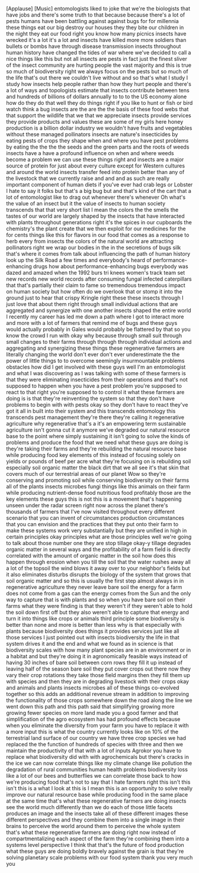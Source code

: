 
[Applause]
[Music]
entomologists liked to joke that we&#39;re
the biologists that have jobs and
there&#39;s some truth to that because
because there&#39;s a lot of pests
humans have been battling against
against bugs for for millennia these
things eat our big destroy our houses
they they bite our children in the night
they eat our food right you know how
many picnics insects have wrecked it&#39;s a
lot it&#39;s a lot and insects have killed
more more soldiers than bullets or bombs
have through disease transmission
insects throughout human history have
changed the tides of war where we&#39;ve
decided to call a nice things like this
but not all insects are pests in fact
just the finest sliver of the insect
community are hurting people the vast
majority and this is true so much of
biodiversity right we always focus on
the pests but so much of the life that&#39;s
out there we couldn&#39;t live without and
so that&#39;s what I study I study how
insects help people rather than how they
hurt people and there&#39;s a lot of ways
and topologists estimate that insects
contribute between tens and hundreds of
billions of dollars annually to to to
the US economy alone how do they do that
well they do things right if you like to
hunt or fish or bird watch think a bug
insects are the are the the basis of
these food webs that that support the
wildlife that we that we appreciate
insects provide services they provide
products and values these are some of my
girls here honey production is a billion
dollar industry we wouldn&#39;t have fruits
and vegetables without these managed
pollinators
insects are nature&#39;s insecticides by
eating pests of crops they shape when
and where you have pest problems by
eating the the the the seeds and the
green parts and the roots of weeds
insects have a have a profound influence
on when and where weeds become a problem
we can use these things right and
insects are a major source of protein
for just about every culture except for
Western cultures and around the world
insects transfer feed into protein
better than any of the livestock that we
currently raise and and and as such are
really important component of human
diets if you&#39;ve ever had crab legs or
Lobster I hate to say it folks but
that&#39;s a big bug but and that&#39;s kind of
the cart that a lot of entomologist like
to drag out whenever there&#39;s whenever Oh
what&#39;s the value of an insect but it the
value of insects to human society
transcends that that very short list I
mean the colors the the smells the
tastes of our world are largely shaped
by the insects that have interacted with
plants throughout generations right
it&#39;s the spices in our cupboards the
chemistry&#39;s the plant create that we
then exploit for our medicines for the
for cents things like this for flavors
in our food that comes as a response to
herb every from insects the colors of
the natural world are attracting
pollinators right we wrap our bodies in
the in the secretions of bugs silk
that&#39;s where it comes from
talk about influencing the path of human
history look up the Silk Road a few
times and everybody&#39;s heard of
performance-enhancing drugs
how about performance-enhancing bugs
everybody was dazed and amazed when the
1992 burs tri knees women&#39;s track team
set new records new
world records after consuming fungal
infected caterpillars that that&#39;s
partially their claim to fame so
tremendous tremendous impact on human
society but how often do we overlook
that or stomp it into the ground just to
hear that crispy Kringle right these
these insects through I just love that
about them right through small
individual actions that are aggregated
and synergize with one another
insects shaped the entire world I
recently my career has led me down a
path where I got to interact more and
more with a lot of farmers that remind
me of bugs and these guys would actually
probably in Gales would probably be
flattered by that so you know the crowd
I run with okay why because through
small suit through small changes to
their farms through through through
individual actions and aggregating and
synergizing these things these
regenerative farmers are literally
changing the world don&#39;t ever don&#39;t ever
underestimate the the power of little
things to to overcome seemingly
insurmountable problems obstacles how
did I get involved with these guys well
I&#39;m an entomologist and what I was
discovering as I was talking with some
of these farmers is that they were
eliminating insecticides from their
operations and that&#39;s not supposed to
happen when you have a pest problem
you&#39;re supposed to react to that right
you&#39;re supposed to to control it what
these farmers are doing is is that
they&#39;re reinventing the system so that
they don&#39;t have problems to begin with
with pests
okay so they don&#39;t have to react they&#39;ve
got it all in built into their system
and this transcends entomology this
transcends pest management they&#39;re there
they&#39;re calling it regenerative
agriculture why regenerative that&#39;s a
it&#39;s an empowering term sustainable
agriculture isn&#39;t gonna cut it anymore
we&#39;ve degraded our natural resource base
to the point where simply sustaining it
isn&#39;t going to solve the kinds of
problems and produce the food that we
need what these guys are doing is
they&#39;re taking their farms and they&#39;re
rebuilding the natural resource base
while producing food key elements of
this instead of focusing solely on
yields or pounds of beef per acre what
they&#39;re focusing on is rebuilding soil
especially soil organic matter the black
dirt that we all see it&#39;s that skin that
covers much of our terrestrial areas of
our planet Wow
so they&#39;re conserving and promoting soil
while conserving biodiversity on their
farms all of the plants insects microbes
fungi things like this animals on their
farm while producing nutrient-dense food
nutritious food profitably those are the
key elements these guys this is not this
is a movement that&#39;s happening unseen
under the radar screen right now across
the planet there&#39;s thousands of farmers
that I&#39;ve now visited throughout every
different scenario that you can invent
of circumstances production
circumstances that you can envision and
the practices that they put onto their
farm to make these systems work very
substantially but they are unified in
high in certain principles okay
principles what are those principles
well we&#39;re going to talk about those
number one they are stop
tillage okay-y tillage degrades organic
matter in several ways and the
profitability of a farm field is
directly correlated with the amount of
organic matter in the soil how does this
happen through erosion when you till the
soil that the water rushes away all a
lot of the topsoil the wind blows it
away over to your neighbor&#39;s fields but
it also eliminates disturbs disrupts the
biology of the system that grows that
soil organic matter and so this is
usually the first step almost always in
in regenerative agriculture they never
leave bare soil the energy for a farm
does not come from a gas can the energy
comes from the Sun and the only way to
capture that is with plants and so when
you have bare soil on their farms what
they were finding is that they weren&#39;t
if they weren&#39;t able to hold the soil
down first off but they also weren&#39;t
able to capture that energy and turn it
into things like crops or animals third
principle some biodiversity is better
than none and more is better than less
why is that
especially with plants because
biodiversity does things it provides
services just like all those services I
just pointed out with insects
biodiversity the life in that system
drives it and the end and what we found
as in science is that biodiversity
scales with how many plant species are
in an environment or in a habitat and
but they&#39;re doing it in agronomically
feasible ways instead of having 30
inches of bare soil between corn rows
they fill it up instead of leaving half
of the season bare soil they put cover
crops out there now they vary their crop
rotations they take those field margins
then they fill them up with species and
then they are in
degrading livestock with their crops
okay and animals and plants insects
microbes all of these things co-evolved
together so this adds an additional
revenue stream in addition to improving
the functionality of those crops
somewhere down the road along the line
we went down this path and this path
said that simplifying growing more
growing fewer species on more land made
you a good farmer and that
simplification of the agro ecosystem has
had profound effects because when you
eliminate the diversity from your farm
you have to replace it with a more input
this is what the country currently looks
like on 10% of the terrestrial land
surface of our country we have three
crop species we had replaced the the
function of hundreds of species with
three and then we maintain the
productivity of that with a lot of
inputs Agrokor you have to replace what
biodiversity did with with agrochemicals
but there&#39;s cracks in the ice
we can now correlate things like my
climate change like pollution the
degradation of rural communities human
health problems biodiversity loss like a
lot of our bees and butterflies we can
correlate those back to how we&#39;re
producing food that&#39;s not to say that I
hate farmers right this isn&#39;t this isn&#39;t
this is a what I look at this is I mean
this is an opportunity to solve really
improve our natural resource base while
producing food in the same place at the
same time that&#39;s what these regenerative
farmers are doing insects see the world
much differently than we do each of
those little facets produces an image
and the insects take all of these
different images
these different perspectives and they
combine them into a single image in
their brains to perceive the world
around them to perceive the whole system
that&#39;s what these regenerative farmers
are doing right now instead of
compartmentalizing each aspect of the
farm
they&#39;re combining them into a systems
level perspective I think that that&#39;s
the future of food production what these
guys are doing boldly bravely against
the grain is that they&#39;re solving
planetary scale problems with our food
system thank you very much
you
